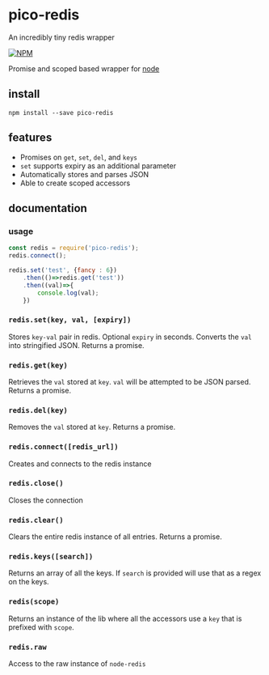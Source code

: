 # pico-redis
An incredibly tiny redis wrapper

[![NPM](https://nodei.co/npm/pico-redis.png)](https://nodei.co/npm/pico-redis/)

Promise and scoped based wrapper for [node](https://www.npmjs.com/package/redis)


## install

```
npm install --save pico-redis
```

## features
- Promises on `get`, `set`, `del`, and `keys`
- `set` supports expiry as an additional parameter
- Automatically stores and parses JSON
- Able to create scoped accessors


## documentation

### usage

```javascript
const redis = require('pico-redis');
redis.connect();

redis.set('test', {fancy : 6})
	.then(()=>redis.get('test'))
	.then((val)=>{
		console.log(val);
	})

```

### `redis.set(key, val, [expiry])`
Stores `key-val` pair in redis. Optional `expiry` in seconds. Converts the `val` into stringified JSON. Returns a promise.

### `redis.get(key)`
Retrieves the `val` stored at `key`. `val` will be attempted to be JSON parsed. Returns a promise.

### `redis.del(key)`
Removes the `val` stored at `key`. Returns a promise.


### `redis.connect([redis_url])`
Creates and connects to the redis instance

### `redis.close()`
Closes the connection

### `redis.clear()`
Clears the entire redis instance of all entries. Returns a promise.


### `redis.keys([search])`
Returns an array of all the keys. If `search` is provided will use that as a regex on the keys.

### `redis(scope)`
Returns an instance of the lib where all the accessors use a `key` that is prefixed with `scope`.

### `redis.raw`
Access to the raw instance of `node-redis`


